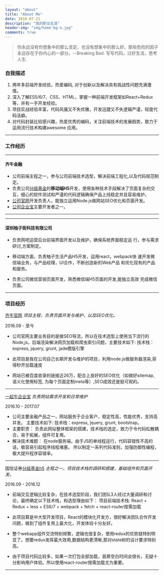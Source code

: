 ```yaml
---
layout: "about"
title: "About Me"
date: 2016-07-21 
description: "我的职业生涯"
header-img: "img/home-bg-o.jpg"
comments: true
---
```



>你永远没有你想象中的那么坚定，也没有想象中的那么好。那些危险的因子永远存在于你内心的一部分。--Breaking Bad.
>写写代码，过好生活，思考人生.


### 自我描述

1. 两年多前端开发经验，热爱编码, 对于创新以及解决具有挑战性问题充满激情。
2. 深入了解ES5/6/7、CSS、HTML，掌握一种前端开发框架如React+Redux等，并有一手开发经验。
3. 项目实战经验丰富，代码风骚又不失优雅，开发迅捷又不失逻辑严谨，轻度代码洁癖。
4. 对代码封装比较感兴趣，热爱优秀的编码，关注前端技术的发展趋势，致力于运用流行技术构建awesome 应用。

***


### 工作经历


***
#### 齐牛金融

* 公司前端主程之一，参与公司前端技术选型，解决前端工程化,以及代码规范制定。
* 负责公司[分级基金](https://jinsuibao.guosen.com.cn:8001/)的**移动端H5**开发，使用各种技术手段解决了页面复杂的交互，细心的软件测试和严谨的代码逻辑确保产品上线稳定并且容易维护。
* [公司官网](https://www.yiqiniu.com)开发负责人，能独立运用Node.js做网站SEO优化和页面开发。
* [公司企业宝](https://www.91qiyebao.com)主要开发者之一。
***


***
#### 深圳柚子街科技有限公司

* 负责网吧运营后台前端界面开发以及维护，确保系统界面稳定运 行，参与需求研讨,方案制定。
* 移动端方面，负责柚子生活产品H5开发，运用react，webpack快 速开发微信端业务，与产品经理，UI合作，不断创造新的Web产品 和优化现有的产品和服务。

* 负责公司微信营销页面开发，熟悉微信端H5页面的开发,能独立高效 完成微信页面。
***

### 项目经历

[齐牛官网](https://www.yiqiniu.com)
*项目主程，负责页面开发与维护，以及SEO优化。*

2016.09 - 至今
* 公司官网主要业务目的是做SEO导流，所以在技术选型上使用当下流行的Node,js，后端渲染解决网页加载和爬虫索引问题，主要技术如下:
技术栈：express, jquery, grunt, jade模版引擎

* 此项目是我在公司自己长期开发与维护的项目，利用node.js做服务器渲染,获得秒开加载速度

* 网站已被百度收录的链接近26万，配合上良好的SEO优化（如做好sitemap, 语义化使用标签, 为每个页面定制meta等）,SEO成效还是挺可观的。
***

[一起牛企业宝](https://www.91qiyebao.com)
*负责网站需求开发和日常维护*

2016.10 - 2017.07
* 公司主要金融产品之一，网站服务于企业客户，稳定性高，性能优秀，支持高并发。   主要技术如下:
技术栈：express, jquery, grunt, bootstrap。
* 主要职责： 负责此网站整体框架的搭建，技术栈的选定，致力于令代码松散耦合，易于拓展，组件可复用。
* 解决技术难题： 在node服务端，由于JS的单线程运行，代码容错性不高的话，极容易引起程序线程堵塞。 所以制定一系列代码准则，加强防御性编程，极大提升程序容错率。
***

国信证券[分级基金h5](https://jinsuibao.guosen.com.cn:8001/)
*主程之一，项目技术栈的调研和搭建，基础组件和页面开发。*

2016.09 - 2016.12
* 前端交互逻辑比较复杂，在技术选型阶段，我们团队3人经过大量调研和讨论，最终确定以下技术栈，和选型理由如下：
项目前端技术栈: React + Redux + less + ES6/7 + webpack + fetch + react-router按需加载 

* 此项目算是中大型开发项目，React的模块化开发方，很好解决团队合作开发问题，做到了组件复用上最大化，开发体验十分友好。

* 整个webapp组件交流特别频繁，逻辑也很复杂，使用redux的优势就特别明显了。想要redux发挥最大效用,数据结构更清晰,那对state树的设计要求特别高。

* 由于项目代码比较多，如果一次打包全部加载，首屏空白时间会很长，无疑十分影响用户体验。所以使用react-router按需加载尤为重要。
***